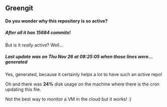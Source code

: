 ## Greengit

#### Do you wonder why this repository is so active?

##### After all it has 15684 commits!

But is it *really* active? Well...

##### Last update was on Thu Nov 26 at 08:25:05 when those lines were... generated

Yes, generated, because it certainly helps a lot to have such an active repo!

Oh and there was **24%** disk usage on the machine
where there is the cron updating this file.

Not the best way to monitor a VM in the cloud but it works! :)
